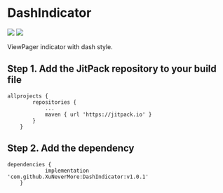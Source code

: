 # DashIndicator
![](https://img.shields.io/cocoapods/l/AFNetworking.svg) ![](https://img.shields.io/badge/release-v1.0.1-orange.svg)

ViewPager indicator with dash style.
## Step 1. Add the JitPack repository to your build file
```
allprojects {
		repositories {
			...
			maven { url 'https://jitpack.io' }
		}
	}
```
## Step 2. Add the dependency
```
dependencies {
	        implementation 'com.github.XuNeverMore:DashIndicator:v1.0.1'
	}
```
